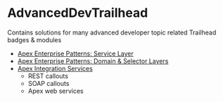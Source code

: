 # AdvancedDevTrailhead

Contains solutions for many advanced developer topic related Trailhead badges &amp; modules

- [Apex Enterprise Patterns: Service Layer](https://trailhead.salesforce.com/content/learn/modules/apex_patterns_sl)
- [Apex Enterprise Patterns: Domain & Selector Layers](https://trailhead.salesforce.com/content/learn/modules/apex_patterns_dsl)
- [Apex Integration Services](https://trailhead.salesforce.com/content/learn/modules/apex_integration_services)
    - REST callouts
    - SOAP callouts
    - Apex web services
